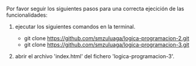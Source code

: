 Por favor seguir los siguientes pasos para una correcta ejecición de las funcionalidades:

1. ejecutar los siguientes comandos en la terminal.

    * git clone https://github.com/smzuluaga/logica-programacion-2.git
    * git clone https://github.com/smzuluaga/logica-programacion-3.git

2. abrir el archivo 'index.html' del fichero 'logica-programacion-3'.
